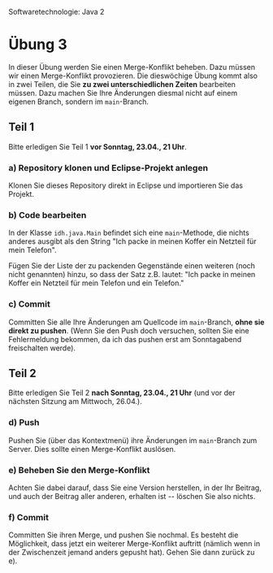 Softwaretechnologie: Java 2

# Übung 3

In dieser Übung werden Sie einen Merge-Konflikt beheben. Dazu müssen wir einen Merge-Konflikt provozieren. Die dieswöchige Übung kommt also in zwei Teilen, die Sie **zu zwei unterschiedlichen Zeiten** bearbeiten müssen.
Dazu machen Sie Ihre Änderungen diesmal nicht auf einem eigenen Branch, sondern im `main`-Branch.

## Teil 1

Bitte erledigen Sie Teil 1 **vor Sonntag, 23.04., 21 Uhr**.

### a) Repository klonen und Eclipse-Projekt anlegen

Klonen Sie dieses Repository direkt in Eclipse und importieren Sie das Projekt.

### b) Code bearbeiten

In der Klasse `idh.java.Main` befindet sich eine `main`-Methode, die nichts anderes ausgibt als den String "Ich packe in meinen Koffer ein Netzteil für mein Telefon".

Fügen Sie der Liste der zu packenden Gegenstände einen weiteren (noch nicht genannten) hinzu, so dass der Satz z.B. lautet: "Ich packe in meinen Koffer ein Netzteil für mein Telefon und ein Telefon."

### c) Commit
Committen Sie alle Ihre Änderungen am Quellcode im `main`-Branch, **ohne sie direkt zu pushen**. (Wenn Sie den Push doch versuchen, sollten Sie eine Fehlermeldung bekommen, da ich das pushen erst am Sonntagabend freischalten werde).



## Teil 2

Bitte erledigen Sie Teil 2 **nach Sonntag, 23.04., 21 Uhr** (und vor der nächsten Sitzung am Mittwoch, 26.04.).

### d) Push
Pushen Sie (über das Kontextmenü) ihre Änderungen im `main`-Branch zum Server. Dies sollte einen Merge-Konflikt auslösen. 

### e) Beheben Sie den Merge-Konflikt

Achten Sie dabei darauf, dass Sie eine Version herstellen, in der Ihr Beitrag, und auch der Beitrag aller anderen, erhalten ist -- löschen Sie also nichts.

### f) Commit

Committen Sie ihren Merge, und pushen Sie nochmal. Es besteht die Möglichkeit, dass jetzt ein weiterer Merge-Konflikt auftritt (nämlich wenn in der Zwischenzeit jemand anders gepusht hat). Gehen Sie dann zurück zu e).